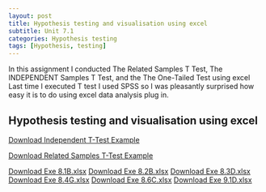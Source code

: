 ```yaml
---
layout: post
title: Hypothesis testing and visualisation using excel
subtitle: Unit 7.1
categories: Hypothesis testing
tags: [Hypothesis, testing]
---
```


In this assignment I conducted The Related Samples T Test, The INDEPENDENT Samples T Test, and the The One-Tailed Test using excel
Last time I executed T test I used SPSS so I was pleasantly surprised how easy it is to do using excel data analysis plug in. 

## Hypothesis testing and visualisation using excel 

[Download Independent T-Test Example](/assets/Independent_T_testExa%207.6B.xlsx)

[Download Related Samples T-Test Example](/assets/The%20Related%20Samples%20T%20Test%20Exa%207.4F.xlsx)

[Download Exe 8.1B.xlsx](/assets/Exe%208.1B.xlsx)
[Download Exe 8.2B.xlsx](/assets/Exe%208.2B.xlsx)
[Download Exe 8.3D.xlsx](/assets/Exe%208.3D.xlsx)
[Download Exe 8.4G.xlsx](/assets/Exe%208.4G.xlsx)
[Download Exe 8.6C.xlsx](/assets/Exe%208.6C.xlsx)
[Download Exe 9.1D.xlsx](/assets/Exe%209.1D.xlsx)
